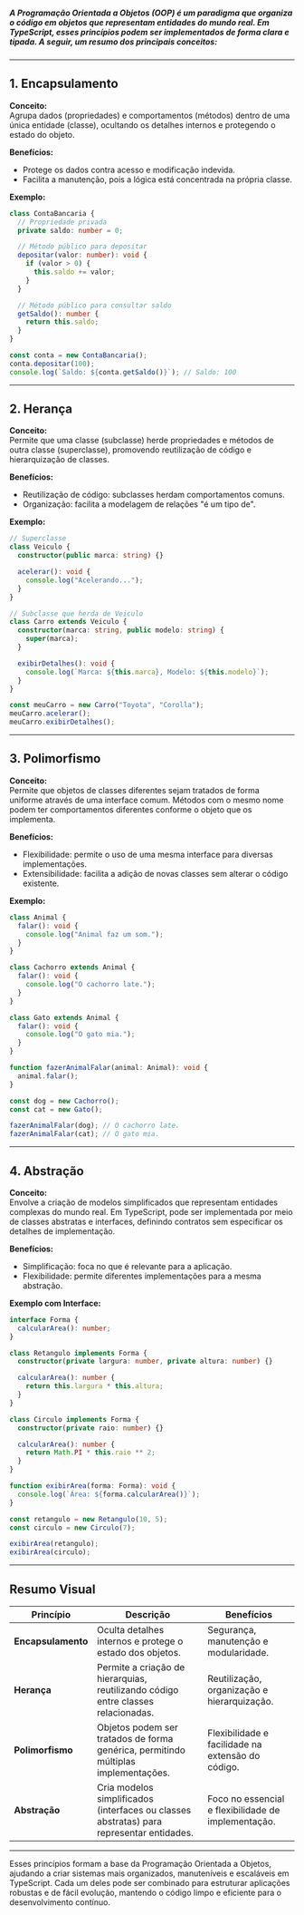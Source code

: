 ##### A Programação Orientada a Objetos (OOP) é um paradigma que organiza o código em objetos que representam entidades do mundo real. Em TypeScript, esses princípios podem ser implementados de forma clara e tipada. A seguir, um resumo dos principais conceitos:

---

## 1. Encapsulamento

**Conceito:**  
Agrupa dados (propriedades) e comportamentos (métodos) dentro de uma única entidade (classe), ocultando os detalhes internos e protegendo o estado do objeto.

**Benefícios:**
- Protege os dados contra acesso e modificação indevida.
- Facilita a manutenção, pois a lógica está concentrada na própria classe.

**Exemplo:**

```ts
class ContaBancaria {
  // Propriedade privada
  private saldo: number = 0;

  // Método público para depositar
  depositar(valor: number): void {
    if (valor > 0) {
      this.saldo += valor;
    }
  }

  // Método público para consultar saldo
  getSaldo(): number {
    return this.saldo;
  }
}

const conta = new ContaBancaria();
conta.depositar(100);
console.log(`Saldo: ${conta.getSaldo()}`); // Saldo: 100
```

---

## 2. Herança

**Conceito:**  
Permite que uma classe (subclasse) herde propriedades e métodos de outra classe (superclasse), promovendo reutilização de código e hierarquização de classes.

**Benefícios:**
- Reutilização de código: subclasses herdam comportamentos comuns.
- Organização: facilita a modelagem de relações "é um tipo de".

**Exemplo:**

```ts
// Superclasse
class Veiculo {
  constructor(public marca: string) {}

  acelerar(): void {
    console.log("Acelerando...");
  }
}

// Subclasse que herda de Veiculo
class Carro extends Veiculo {
  constructor(marca: string, public modelo: string) {
    super(marca);
  }

  exibirDetalhes(): void {
    console.log(`Marca: ${this.marca}, Modelo: ${this.modelo}`);
  }
}

const meuCarro = new Carro("Toyota", "Corolla");
meuCarro.acelerar();
meuCarro.exibirDetalhes();
```

---

## 3. Polimorfismo

**Conceito:**  
Permite que objetos de classes diferentes sejam tratados de forma uniforme através de uma interface comum. Métodos com o mesmo nome podem ter comportamentos diferentes conforme o objeto que os implementa.

**Benefícios:**
- Flexibilidade: permite o uso de uma mesma interface para diversas implementações.
- Extensibilidade: facilita a adição de novas classes sem alterar o código existente.

**Exemplo:**

```ts
class Animal {
  falar(): void {
    console.log("Animal faz um som.");
  }
}

class Cachorro extends Animal {
  falar(): void {
    console.log("O cachorro late.");
  }
}

class Gato extends Animal {
  falar(): void {
    console.log("O gato mia.");
  }
}

function fazerAnimalFalar(animal: Animal): void {
  animal.falar();
}

const dog = new Cachorro();
const cat = new Gato();

fazerAnimalFalar(dog); // O cachorro late.
fazerAnimalFalar(cat); // O gato mia.
```

---

## 4. Abstração

**Conceito:**  
Envolve a criação de modelos simplificados que representam entidades complexas do mundo real. Em TypeScript, pode ser implementada por meio de classes abstratas e interfaces, definindo contratos sem especificar os detalhes de implementação.

**Benefícios:**
- Simplificação: foca no que é relevante para a aplicação.
- Flexibilidade: permite diferentes implementações para a mesma abstração.

**Exemplo com Interface:**

```ts
interface Forma {
  calcularArea(): number;
}

class Retangulo implements Forma {
  constructor(private largura: number, private altura: number) {}

  calcularArea(): number {
    return this.largura * this.altura;
  }
}

class Circulo implements Forma {
  constructor(private raio: number) {}

  calcularArea(): number {
    return Math.PI * this.raio ** 2;
  }
}

function exibirArea(forma: Forma): void {
  console.log(`Área: ${forma.calcularArea()}`);
}

const retangulo = new Retangulo(10, 5);
const circulo = new Circulo(7);

exibirArea(retangulo);
exibirArea(circulo);
```

---

## Resumo Visual

| **Princípio**     | **Descrição**                                                                          | **Benefícios**                                        |
|-------------------|----------------------------------------------------------------------------------------|-------------------------------------------------------|
| **Encapsulamento**| Oculta detalhes internos e protege o estado dos objetos.                               | Segurança, manutenção e modularidade.                 |
| **Herança**       | Permite a criação de hierarquias, reutilizando código entre classes relacionadas.      | Reutilização, organização e hierarquização.           |
| **Polimorfismo**  | Objetos podem ser tratados de forma genérica, permitindo múltiplas implementações.       | Flexibilidade e facilidade na extensão do código.     |
| **Abstração**     | Cria modelos simplificados (interfaces ou classes abstratas) para representar entidades. | Foco no essencial e flexibilidade de implementação.   |

---

Esses princípios formam a base da Programação Orientada a Objetos, ajudando a criar sistemas mais organizados, manuteníveis e escaláveis em TypeScript. Cada um deles pode ser combinado para estruturar aplicações robustas e de fácil evolução, mantendo o código limpo e eficiente para o desenvolvimento contínuo.